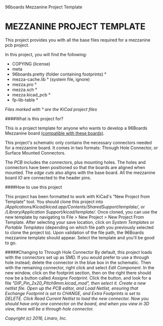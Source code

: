96boards Mezzanine Project Template

MEZZANINE PROJECT TEMPLATE
===============================================

This project provides you with all the base files required for 
a mezzanine pcb project.

In this project, you will find the following:
- COPYING (license)
- meta
- 96boards.pretty (folder containing footprints) °
- mezza-cache.lib ° (system file, ignore)
- mezza.pro °
- mezza.sch °
- mezza.kicad_pcb °
- fp-lib-table °

*Files marked with ° are the KiCad project files*

####What is this project for?

This is a project template for anyone who wants to develop a 96Boards Mezzanine board <a href="https://www.96boards.org/products/ce/">(compatible with these boards)</a>. 

This project's schematic only contains the necessary connectors needed for a mezzanine board. It comes in two formats: Through Hole Connector, or Surface Mounted Connectors.

The <em>PCB</em> includes the connectors, plus mounting holes. The holes and connectors have been positioned so that the boards are aligned when mounted. The <em>edge cuts</em> also aligns with the base board. All the mezzanine board <em>IO</em> are connected to the header pins.

####How to use this project

This project has been formatted to work with KiCad's "New Project from Template" tool. You should clone this project into <em>/Applications/Kicad/kicad.app/Contents/SharedSupport/template/</em>, or <em>/Library/Application Support/kicad/template/</em>. Once cloned, you can use the new template by navigating to File > New Project > New Project From Template. After selecting your save location, click on <em>System Templates</em> or <em>Portable Templates</em> (depending on which file path you previously selected to clone the project to). Upon validation of the file path, the 96Boards mezzanine template should appear. Select the template and you'll be good to go.

#####Changing to Through Hole Connector
By default, this project loads with the connectors set up as SMD. If you would prefer to use a through hole instead; delete the connector in the blue box in the schematic. Then with the remaining connector, right click and select <em>Edit Component</em>. In the new window, click on the footprint section, then on the right there should now be a button called <em>Assigne Footprint</em>. Click the button, and look for a file <em>"DIP_Pin_2x20_Pitch9mm.kicad_mod"<em>, then select it. Create a new netlist file.
Open up the PCB editor, and <em>Load Netlist</em>, ensuring that <em>Exchange Footprint</em> is set to CHANGE, and <em>Extra Footprints</em> is set to DELETE. Click <em>Read Current Netlist</em> to load the new connector. Now you should have only one connector on the board, and when you view in 3D view, there will be a through hole connector.

Copyright (c) 2016, Linaro, Inc.
